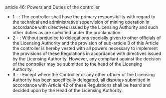 article 46: Powers and Duties of the controller

<ul>
			<li>1 - : The controller shall have the primary responsibility with regard to the technical and administrative supervision of mining operation in accordance with directives issued by the Licensing Authority and such other duties as are specified under the proclamation.<ul>
			</ul></li>			<li>2 - : Without prejudice to delegations specially given to other officials of the Licensing Authority and the provision of sub-article 3 of this Article the controller is hereby vested with all powers necessary to implement the provisions of these Regulations in accordance with directives issued by the Licensing Authority. However, any compliant against the decision of the controller may be submitted to the head of the Licensing Authority.<ul>
			</ul></li>			<li>3 - : Except where the Controller or any other officer of the Licensing Authority has been specifically delegated, all disputes submitted in accordance with Article 42 of these Regulations shall be heard and decided upon by the Head of the Licensing Authority.<ul>
			</ul></li></ul>